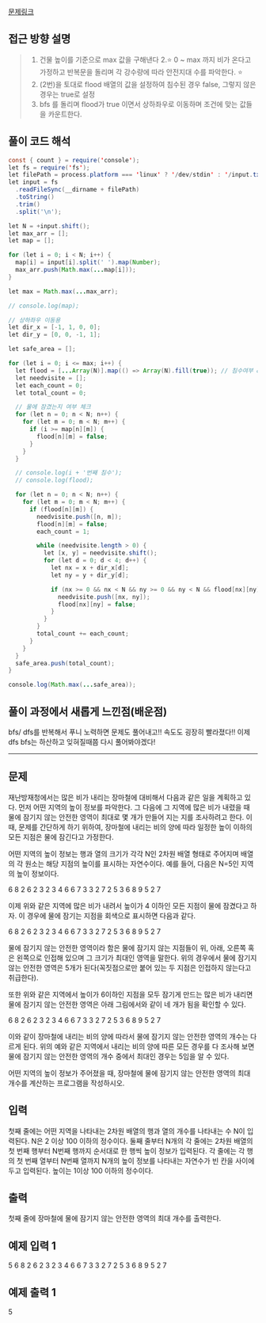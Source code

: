 [문제링크](https://www.acmicpc.net/problem/2468)

## 접근 방향 설명

> 1. 건물 높이를 기준으로 max 값을 구해낸다
>    2.⭐️ 0 ~ max 까지 비가 온다고 가정하고 반복문을 돌리며 각 강수량에 따라 안전지대 수를 파악한다. ⭐️
> 2. (2번)을 토대로 flood 배열의 값을 설정하여 침수된 경우 false, 그렇지 않은 경우는 true로 설정
> 3. bfs 를 돌리며 flood가 true 이면서 상하좌우로 이동하며 조건에 맞는 값들을 카운트한다.

## 풀이 코드 해석

```java script
const { count } = require('console');
let fs = require('fs');
let filePath = process.platform === 'linux' ? '/dev/stdin' : '/input.txt';
let input = fs
  .readFileSync(__dirname + filePath)
  .toString()
  .trim()
  .split('\n');

let N = +input.shift();
let max_arr = [];
let map = [];

for (let i = 0; i < N; i++) {
  map[i] = input[i].split(' ').map(Number);
  max_arr.push(Math.max(...map[i]));
}

let max = Math.max(...max_arr);

// console.log(map);

// 상하좌우 이동용
let dir_x = [-1, 1, 0, 0];
let dir_y = [0, 0, -1, 1];

let safe_area = [];

for (let i = 0; i <= max; i++) {
  let flood = [...Array(N)].map(() => Array(N).fill(true)); // 침수여부 & 방문야부 체크용
  let needvisite = [];
  let each_count = 0;
  let total_count = 0;

  // 물에 잠겼는지 여부 체크
  for (let n = 0; n < N; n++) {
    for (let m = 0; m < N; m++) {
      if (i >= map[n][m]) {
        flood[n][m] = false;
      }
    }
  }

  // console.log(i + '번째 침수');
  // console.log(flood);

  for (let n = 0; n < N; n++) {
    for (let m = 0; m < N; m++) {
      if (flood[n][m]) {
        needvisite.push([n, m]);
        flood[n][m] = false;
        each_count = 1;

        while (needvisite.length > 0) {
          let [x, y] = needvisite.shift();
          for (let d = 0; d < 4; d++) {
            let nx = x + dir_x[d];
            let ny = y + dir_y[d];

            if (nx >= 0 && nx < N && ny >= 0 && ny < N && flood[nx][ny]) {
              needvisite.push([nx, ny]);
              flood[nx][ny] = false;
            }
          }
        }
        total_count += each_count;
      }
    }
  }
  safe_area.push(total_count);
}

console.log(Math.max(...safe_area));
```

## 풀이 과정에서 새롭게 느낀점(배운점)

bfs/ dfs를 반복해서 푸니 노력하면 문제도 풀어내고!! 속도도 굉장히 빨라졌다!!
이제 dfs bfs는 하산하고 잊혀질때쯤 다시 풀어봐야겠다!

---

## 문제

재난방재청에서는 많은 비가 내리는 장마철에 대비해서 다음과 같은 일을 계획하고 있다. 먼저 어떤 지역의 높이 정보를 파악한다. 그 다음에 그 지역에 많은 비가 내렸을 때 물에 잠기지 않는 안전한 영역이 최대로 몇 개가 만들어 지는 지를 조사하려고 한다. 이때, 문제를 간단하게 하기 위하여, 장마철에 내리는 비의 양에 따라 일정한 높이 이하의 모든 지점은 물에 잠긴다고 가정한다.

어떤 지역의 높이 정보는 행과 열의 크기가 각각 N인 2차원 배열 형태로 주어지며 배열의 각 원소는 해당 지점의 높이를 표시하는 자연수이다. 예를 들어, 다음은 N=5인 지역의 높이 정보이다.

6 8 2 6 2
3 2 3 4 6
6 7 3 3 2
7 2 5 3 6
8 9 5 2 7

이제 위와 같은 지역에 많은 비가 내려서 높이가 4 이하인 모든 지점이 물에 잠겼다고 하자. 이 경우에 물에 잠기는 지점을 회색으로 표시하면 다음과 같다.

6 8 2 6 2
3 2 3 4 6
6 7 3 3 2
7 2 5 3 6
8 9 5 2 7

물에 잠기지 않는 안전한 영역이라 함은 물에 잠기지 않는 지점들이 위, 아래, 오른쪽 혹은 왼쪽으로 인접해 있으며 그 크기가 최대인 영역을 말한다. 위의 경우에서 물에 잠기지 않는 안전한 영역은 5개가 된다(꼭짓점으로만 붙어 있는 두 지점은 인접하지 않는다고 취급한다).

또한 위와 같은 지역에서 높이가 6이하인 지점을 모두 잠기게 만드는 많은 비가 내리면 물에 잠기지 않는 안전한 영역은 아래 그림에서와 같이 네 개가 됨을 확인할 수 있다.

6 8 2 6 2
3 2 3 4 6
6 7 3 3 2
7 2 5 3 6
8 9 5 2 7

이와 같이 장마철에 내리는 비의 양에 따라서 물에 잠기지 않는 안전한 영역의 개수는 다르게 된다. 위의 예와 같은 지역에서 내리는 비의 양에 따른 모든 경우를 다 조사해 보면 물에 잠기지 않는 안전한 영역의 개수 중에서 최대인 경우는 5임을 알 수 있다.

어떤 지역의 높이 정보가 주어졌을 때, 장마철에 물에 잠기지 않는 안전한 영역의 최대 개수를 계산하는 프로그램을 작성하시오.

## 입력

첫째 줄에는 어떤 지역을 나타내는 2차원 배열의 행과 열의 개수를 나타내는 수 N이 입력된다. N은 2 이상 100 이하의 정수이다. 둘째 줄부터 N개의 각 줄에는 2차원 배열의 첫 번째 행부터 N번째 행까지 순서대로 한 행씩 높이 정보가 입력된다. 각 줄에는 각 행의 첫 번째 열부터 N번째 열까지 N개의 높이 정보를 나타내는 자연수가 빈 칸을 사이에 두고 입력된다. 높이는 1이상 100 이하의 정수이다.

## 출력

첫째 줄에 장마철에 물에 잠기지 않는 안전한 영역의 최대 개수를 출력한다.

## 예제 입력 1

5
6 8 2 6 2
3 2 3 4 6
6 7 3 3 2
7 2 5 3 6
8 9 5 2 7

## 예제 출력 1

5
